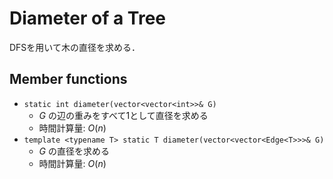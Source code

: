 # Diameter of a Tree

DFSを用いて木の直径を求める．

## Member functions

- `static int diameter(vector<vector<int>>& G)`
    - $G$ の辺の重みをすべて1として直径を求める
    - 時間計算量: $O(n)$
- `template <typename T> static T diameter(vector<vector<Edge<T>>>& G)`
    - $G$ の直径を求める
    - 時間計算量: $O(n)$